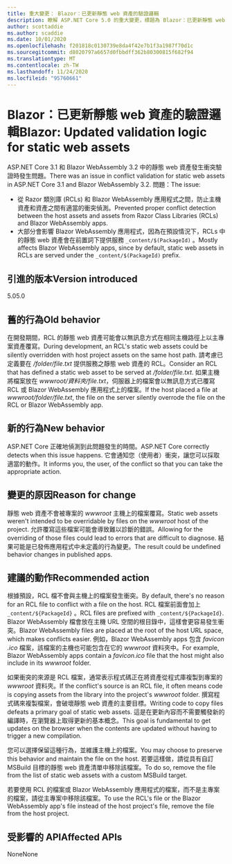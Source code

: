 ```yaml
---
title: 重大變更： Blazor：已更新靜態 web 資產的驗證邏輯
description: 瞭解 ASP.NET Core 5.0 的重大變更，標題為 Blazor：已更新靜態 web 資產的驗證邏輯
author: scottaddie
ms.author: scaddie
ms.date: 10/01/2020
ms.openlocfilehash: f201818c0130739e8da4f42e7b1f3a1987f70d1c
ms.sourcegitcommit: d8020797a6657d0fbbdff362b80300815f682f94
ms.translationtype: MT
ms.contentlocale: zh-TW
ms.lasthandoff: 11/24/2020
ms.locfileid: "95760661"
---
```

# <a name="blazor-updated-validation-logic-for-static-web-assets"></a><span data-ttu-id="adaa8-103">Blazor：已更新靜態 web 資產的驗證邏輯</span><span class="sxs-lookup"><span data-stu-id="adaa8-103">Blazor: Updated validation logic for static web assets</span></span>

<span data-ttu-id="adaa8-104">ASP.NET Core 3.1 和 Blazor WebAssembly 3.2 中的靜態 web 資產發生衝突驗證時發生問題。</span><span class="sxs-lookup"><span data-stu-id="adaa8-104">There was an issue in conflict validation for static web assets in ASP.NET Core 3.1 and Blazor WebAssembly 3.2.</span></span> <span data-ttu-id="adaa8-105">問題：</span><span class="sxs-lookup"><span data-stu-id="adaa8-105">The issue:</span></span>

* <span data-ttu-id="adaa8-106">從 Razor 類別庫 (RCLs) 和 Blazor WebAssembly 應用程式之間，防止主機資產和資產之間有適當的衝突偵測。</span><span class="sxs-lookup"><span data-stu-id="adaa8-106">Prevented proper conflict detection between the host assets and assets from Razor Class Libraries (RCLs) and Blazor WebAssembly apps.</span></span>
* <span data-ttu-id="adaa8-107">大部分會影響 Blazor WebAssembly 應用程式，因為在預設情況下，RCLs 中的靜態 web 資產會在前置詞下提供服務 `_content/$(PackageId)` 。</span><span class="sxs-lookup"><span data-stu-id="adaa8-107">Mostly affects Blazor WebAssembly apps, since by default, static web assets in RCLs are served under the `_content/$(PackageId)` prefix.</span></span>

## <a name="version-introduced"></a><span data-ttu-id="adaa8-108">引進的版本</span><span class="sxs-lookup"><span data-stu-id="adaa8-108">Version introduced</span></span>

<span data-ttu-id="adaa8-109">5.0</span><span class="sxs-lookup"><span data-stu-id="adaa8-109">5.0</span></span>

## <a name="old-behavior"></a><span data-ttu-id="adaa8-110">舊的行為</span><span class="sxs-lookup"><span data-stu-id="adaa8-110">Old behavior</span></span>

<span data-ttu-id="adaa8-111">在開發期間，RCL 的靜態 web 資產可能會以無訊息方式在相同主機路徑上以主專案資產覆寫。</span><span class="sxs-lookup"><span data-stu-id="adaa8-111">During development, an RCL's static web assets could be silently overridden with host project assets on the same host path.</span></span> <span data-ttu-id="adaa8-112">請考慮已定義要在 */folder/file.txt* 提供服務之靜態 web 資產的 RCL。</span><span class="sxs-lookup"><span data-stu-id="adaa8-112">Consider an RCL that has defined a static web asset to be served at */folder/file.txt*.</span></span> <span data-ttu-id="adaa8-113">如果主機將檔案放在 *wwwroot/資料夾/file.txt*，伺服器上的檔案會以無訊息方式已覆寫 RCL 或 Blazor WebAssembly 應用程式上的檔案。</span><span class="sxs-lookup"><span data-stu-id="adaa8-113">If the host placed a file at *wwwroot/folder/file.txt*, the file on the server silently overrode the file on the RCL or Blazor WebAssembly app.</span></span>

## <a name="new-behavior"></a><span data-ttu-id="adaa8-114">新的行為</span><span class="sxs-lookup"><span data-stu-id="adaa8-114">New behavior</span></span>

<span data-ttu-id="adaa8-115">ASP.NET Core 正確地偵測到此問題發生的時間。</span><span class="sxs-lookup"><span data-stu-id="adaa8-115">ASP.NET Core correctly detects when this issue happens.</span></span> <span data-ttu-id="adaa8-116">它會通知您（使用者）衝突，讓您可以採取適當的動作。</span><span class="sxs-lookup"><span data-stu-id="adaa8-116">It informs you, the user, of the conflict so that you can take the appropriate action.</span></span>

## <a name="reason-for-change"></a><span data-ttu-id="adaa8-117">變更的原因</span><span class="sxs-lookup"><span data-stu-id="adaa8-117">Reason for change</span></span>

<span data-ttu-id="adaa8-118">靜態 web 資產不會被專案的 *wwwroot* 主機上的檔案覆寫。</span><span class="sxs-lookup"><span data-stu-id="adaa8-118">Static web assets weren't intended to be overridable by files on the *wwwroot* host of the project.</span></span> <span data-ttu-id="adaa8-119">允許覆寫這些檔案可能會導致難以診斷的錯誤。</span><span class="sxs-lookup"><span data-stu-id="adaa8-119">Allowing for the overriding of those files could lead to errors that are difficult to diagnose.</span></span> <span data-ttu-id="adaa8-120">結果可能是已發佈應用程式中未定義的行為變更。</span><span class="sxs-lookup"><span data-stu-id="adaa8-120">The result could be undefined behavior changes in published apps.</span></span>

## <a name="recommended-action"></a><span data-ttu-id="adaa8-121">建議的動作</span><span class="sxs-lookup"><span data-stu-id="adaa8-121">Recommended action</span></span>

<span data-ttu-id="adaa8-122">根據預設，RCL 檔不會與主機上的檔案發生衝突。</span><span class="sxs-lookup"><span data-stu-id="adaa8-122">By default, there's no reason for an RCL file to conflict with a file on the host.</span></span> <span data-ttu-id="adaa8-123">RCL 檔案前面會加上 `_content/${PackageId}` 。</span><span class="sxs-lookup"><span data-stu-id="adaa8-123">RCL files are prefixed with `_content/${PackageId}`.</span></span> <span data-ttu-id="adaa8-124">Blazor WebAssembly 檔會放在主機 URL 空間的根目錄中，這樣會更容易發生衝突。</span><span class="sxs-lookup"><span data-stu-id="adaa8-124">Blazor WebAssembly files are placed at the root of the host URL space, which makes conflicts easier.</span></span> <span data-ttu-id="adaa8-125">例如，Blazor WebAssembly apps 包含 *favicon .ico* 檔案，該檔案的主機也可能包含在它的 *wwwroot* 資料夾中。</span><span class="sxs-lookup"><span data-stu-id="adaa8-125">For example, Blazor WebAssembly apps contain a *favicon.ico* file that the host might also include in its *wwwroot* folder.</span></span>

<span data-ttu-id="adaa8-126">如果衝突的來源是 RCL 檔案，通常表示程式碼正在將資產從程式庫複製到專案的 *wwwroot* 資料夾。</span><span class="sxs-lookup"><span data-stu-id="adaa8-126">If the conflict's source is an RCL file, it often means code is copying assets from the library into the project's *wwwroot* folder.</span></span> <span data-ttu-id="adaa8-127">撰寫程式碼來複製檔案，會破壞靜態 web 資產的主要目標。</span><span class="sxs-lookup"><span data-stu-id="adaa8-127">Writing code to copy files defeats a primary goal of static web assets.</span></span> <span data-ttu-id="adaa8-128">這是在更新內容而不需要觸發新的編譯時，在瀏覽器上取得更新的基本概念。</span><span class="sxs-lookup"><span data-stu-id="adaa8-128">This goal is fundamental to get updates on the browser when the contents are updated without having to trigger a new compilation.</span></span>

<span data-ttu-id="adaa8-129">您可以選擇保留這種行為，並維護主機上的檔案。</span><span class="sxs-lookup"><span data-stu-id="adaa8-129">You may choose to preserve this behavior and maintain the file on the host.</span></span> <span data-ttu-id="adaa8-130">若要這樣做，請從具有自訂 MSBuild 目標的靜態 web 資產清單中移除該檔案。</span><span class="sxs-lookup"><span data-stu-id="adaa8-130">To do so, remove the file from the list of static web assets with a custom MSBuild target.</span></span>

<span data-ttu-id="adaa8-131">若要使用 RCL 的檔案或 Blazor WebAssembly 應用程式的檔案，而不是主專案的檔案，請從主專案中移除該檔案。</span><span class="sxs-lookup"><span data-stu-id="adaa8-131">To use the RCL's file or the Blazor WebAssembly app's file instead of the host project's file, remove the file from the host project.</span></span>

## <a name="affected-apis"></a><span data-ttu-id="adaa8-132">受影響的 API</span><span class="sxs-lookup"><span data-stu-id="adaa8-132">Affected APIs</span></span>

<span data-ttu-id="adaa8-133">None</span><span class="sxs-lookup"><span data-stu-id="adaa8-133">None</span></span>

<!--

### Category

ASP.NET Core

### Affected APIs

Not detectable via API analysis

-->
